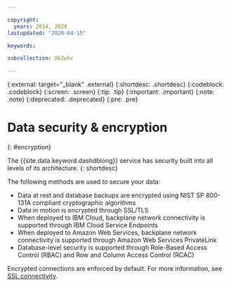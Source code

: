 ```yaml
---

copyright:
  years: 2014, 2020
lastupdated: "2020-04-15"

keywords: 

subcollection: Db2whc

---
```


<!-- Attribute definitions --> 
{:external: target="_blank" .external}
{:shortdesc: .shortdesc}
{:codeblock: .codeblock}
{:screen: .screen}
{:tip: .tip}
{:important: .important}
{:note: .note}
{:deprecated: .deprecated}
{:pre: .pre}

# Data security & encryption
{: #encryption}

The {{site.data.keyword.dashdblong}} service has security built into all levels of its architecture.
{: shortdesc}

The following methods are used to secure your data:
- Data at rest and database backups are encrypted using NIST SP 800-131A compliant cryptographic algorithms
- Data in motion is encrypted through SSL/TLS
- When deployed to IBM Cloud, backplane network connectivity is supported through IBM Cloud Service Endpoints
- When deployed to Amazon Web Services, backplane network connectivity is supported through Amazon Web Services PrivateLink
- Database-level security is supported through Role-Based Access Control (RBAC) and Row and Column Access Control (RCAC)

Encrypted connections are enforced by default. For more information, see [SSL connectivity](/docs/Db2whc?topic=Db2whc-ssl_support).





